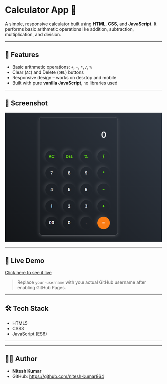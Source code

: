 # Calculator App 🧮

A simple, responsive calculator built using **HTML**, **CSS**, and **JavaScript**. It performs basic arithmetic operations like addition, subtraction, multiplication, and division.

---

## 🔧 Features

- Basic arithmetic operations: `+`, `-`, `*`, `/`, `%`
- Clear (`AC`) and Delete (`DEL`) buttons
- Responsive design – works on desktop and mobile
- Built with pure **vanilla JavaScript**, no libraries used

---

## 📸 Screenshot

![Calculator Screenshot](Screenshot.png) 

---

## 🚀 Live Demo

[Click here to see it live](https://your-username.github.io/calculator/)

> Replace `your-username` with your actual GitHub username after enabling GitHub Pages.

---

## 🛠️ Tech Stack

- HTML5
- CSS3
- JavaScript (ES6)

---


---


## 🙋‍♂️ Author

- **Nitesh Kumar**
- GitHub: https://github.com/nitesh-kumar864



